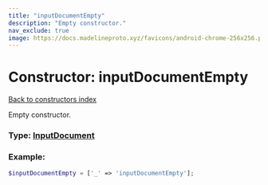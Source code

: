 ```yaml
---
title: "inputDocumentEmpty"
description: "Empty constructor."
nav_exclude: true
image: https://docs.madelineproto.xyz/favicons/android-chrome-256x256.png
---
```

# Constructor: inputDocumentEmpty  
[Back to constructors index](/API_docs/constructors/index.md)



Empty constructor.




### Type: [InputDocument](/API_docs/types/InputDocument.md)


### Example:

```php
$inputDocumentEmpty = ['_' => 'inputDocumentEmpty'];
```  
